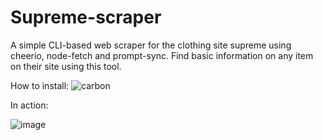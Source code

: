 # Supreme-scraper
A simple CLI-based web scraper for the clothing site supreme using cheerio, node-fetch and prompt-sync. Find basic information on any item on their site using this tool.

How to install:
![carbon](https://user-images.githubusercontent.com/66625166/126553581-bec040ef-6730-4c91-ad03-d1a7776b34fe.png)

In action:

![image](https://user-images.githubusercontent.com/66625166/126553978-40b74cef-865c-463d-8330-521335c5f4e1.png)




